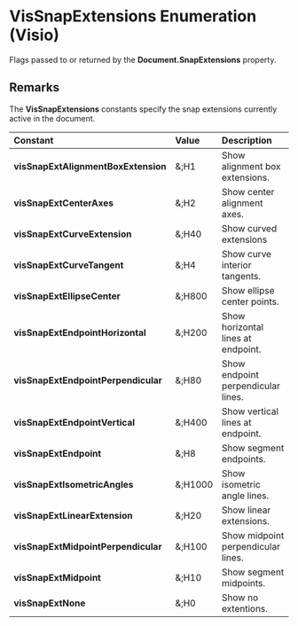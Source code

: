 
# VisSnapExtensions Enumeration (Visio)

Flags passed to or returned by the  **Document.SnapExtensions** property.


## Remarks

The  **VisSnapExtensions** constants specify the snap extensions currently active in the document.



|**Constant**|**Value**|**Description**|
|:-----|:-----|:-----|
| **visSnapExtAlignmentBoxExtension**|&;H1|Show alignment box extensions.|
| **visSnapExtCenterAxes**|&;H2|Show center alignment axes.|
| **visSnapExtCurveExtension**|&;H40|Show curved extensions|
| **visSnapExtCurveTangent**|&;H4|Show curve interior tangents.|
| **visSnapExtEllipseCenter**|&;H800|Show ellipse center points.|
| **visSnapExtEndpointHorizontal**|&;H200|Show horizontal lines at endpoint.|
| **visSnapExtEndpointPerpendicular**|&;H80|Show endpoint perpendicular lines.|
| **visSnapExtEndpointVertical**|&;H400|Show vertical lines at endpoint.|
| **visSnapExtEndpoint**|&;H8|Show segment endpoints.|
| **visSnapExtIsometricAngles**|&;H1000|Show isometric angle lines.|
| **visSnapExtLinearExtension**|&;H20|Show linear extensions.|
| **visSnapExtMidpointPerpendicular**|&;H100|Show midpoint perpendicular lines.|
| **visSnapExtMidpoint**|&;H10|Show segment midpoints.|
| **visSnapExtNone**|&;H0|Show no extentions.|

